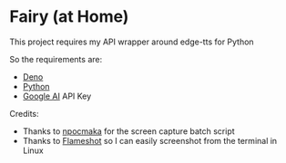 # Fairy (at Home)

This project requires my API wrapper around edge-tts for Python

So the requirements are:

- [Deno](https://deno.com)
- [Python](https://www.python.org)
- [Google AI](https://aistudio.google.com) API Key

Credits:

- Thanks to [npocmaka](https://github.com/npocmaka/batch.scripts) for the screen capture batch script
- Thanks to [Flameshot](https://flameshot.org) so I can easily screenshot from the terminal in Linux
